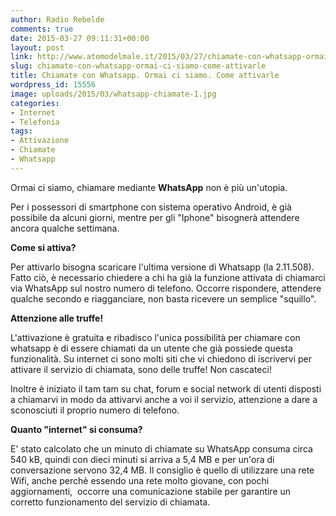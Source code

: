 ```yaml
---
author: Radio Rebelde
comments: true
date: 2015-03-27 09:11:31+00:00
layout: post
link: http://www.atomodelmale.it/2015/03/27/chiamate-con-whatsapp-ormai-ci-siamo-come-attivarle/
slug: chiamate-con-whatsapp-ormai-ci-siamo-come-attivarle
title: Chiamate con Whatsapp. Ormai ci siamo. Come attivarle
wordpress_id: 15556
image: uploads/2015/03/whatsapp-chiamate-1.jpg
categories:
- Internet
- Telefonia
tags:
- Attivazione
- Chiamate
- Whatsapp
---
```


Ormai ci siamo, chiamare mediante **WhatsApp** non è più un'utopia.

Per i possessori di smartphone con sistema operativo Android, è già possibile da alcuni giorni, mentre per gli "Iphone" bisognerà attendere ancora qualche settimana.

**Come si attiva?**

Per attivarlo bisogna scaricare l'ultima versione di Whatsapp (la 2.11.508). Fatto ciò, è necessario chiedere a chi ha già la funzione attivata di chiamarci via WhatsApp sul nostro numero di telefono. Occorre rispondere, attendere qualche secondo e riagganciare, non basta ricevere un semplice "squillo".

**Attenzione alle truffe!**

L'attivazione è gratuita e ribadisco l'unica possibilità per chiamare con whatsapp è di essere chiamati da un utente che già possiede questa funzionalità. Su internet ci sono molti siti che vi chiedono di iscrivervi per attivare il servizio di chiamata, sono delle truffe! Non cascateci!

Inoltre è iniziato il tam tam su chat, forum e social network di utenti disposti a chiamarvi in modo da attivarvi anche a voi il servizio, attenzione a dare a sconosciuti il proprio numero di telefono.

**Quanto "internet" si consuma?**

E' stato calcolato che un minuto di chiamate su WhatsApp consuma circa 540 kB, quindi con dieci minuti si arriva a 5,4 MB e per un'ora di conversazione servono 32,4 MB. Il consiglio è quello di utilizzare una rete Wifi, anche perchè essendo una rete molto giovane, con pochi aggiornamenti,  occorre una comunicazione stabile per garantire un corretto funzionamento del servizio di chiamata.
